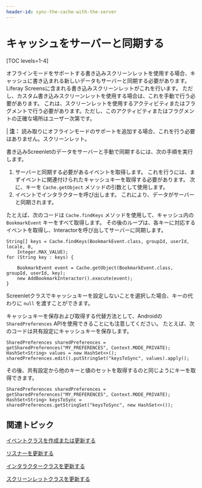 ```yaml
---
header-id: sync-the-cache-with-the-server
---
```


# キャッシュをサーバーと同期する

[TOC levels=1-4]

オフラインモードをサポートする書き込みスクリーンレットを使用する場合、キャッシュに書き込まれる新しいデータもサーバーと同期する必要があります。 Liferay Screensに含まれる書き込みスクリーンレットがこれを行います。 ただし、カスタム書き込みスクリーンレットを使用する場合は、これを手動で行う必要があります。 これは、スクリーンレットを使用するアクティビティまたはフラグメントで行う必要があります。ただし、このアクティビティまたはフラグメントの正確な場所はユーザー次第です。

| **注：** 読み取りにオフラインモードのサポートを追加する場合、これを行う必要はありません。スクリーンレット。

書き込みScreenletのデータをサーバーと手動で同期するには、次の手順を実行します。

1.  サーバーと同期する必要があるイベントを取得します。 これを行うには、まずイベントに関連付けられたキャッシュキーを取得する必要があります。 次に、キーを `Cache.getObject` メソッドの引数として使用します。
2.  イベントでインタラクターを呼び出します。 これにより、データがサーバーと同期されます。

たとえば、次のコードは `Cache.findKeys` メソッドを使用して、キャッシュ内の `BookmarkEvent` キーをすべて取得します。 その後のループは、各キーに対応するイベントを取得し、Interactorを呼び出してサーバーに同期します。

    String[] keys = Cache.findKeys(BookmarkEvent.class, groupId, userId, locale, 0, 
        Integer.MAX_VALUE); 
    for (String key : keys) {
    
        BookmarkEvent event = Cache.getObject(BookmarkEvent.class, groupId, userId, key); 
        new AddBookmarkInteractor().execute(event); 
    }

Screenletクラスでキャッシュキーを設定しないことを選択した場合、キーの代わりに `null` を渡すことができます。

キャッシュキーを保存および取得する代替方法として、Androidの `SharedPreferences` APIを使用できることにも注意してください。 たとえば、次のコードは共有設定にキャッシュキーを保存します。

    SharedPreferences sharedPreferences = getSharedPreferences("MY_PREFERENCES", Context.MODE_PRIVATE); 
    HashSet<String> values = new HashSet<>();
    sharedPreferences.edit().putStringSet("keysToSync", values).apply();

その後、共有設定から他のキーと値のセットを取得するのと同じようにキーを取得できます。

    SharedPreferences sharedPreferences = getSharedPreferences("MY_PREFERENCES", Context.MODE_PRIVATE); 
    HashSet<String> keysToSync = sharedPreferences.getStringSet("keysToSync", new HashSet<>());

## 関連トピック

[イベントクラスを作成または更新する](/docs/7-1/tutorials/-/knowledge_base/t/create-or-update-the-event-class)

[リスナーを更新する](/docs/7-1/tutorials/-/knowledge_base/t/update-the-listener)

[インタラクタークラスを更新する](/docs/7-1/tutorials/-/knowledge_base/t/update-the-interactor-class)

[スクリーンレットクラスを更新する](/docs/7-1/tutorials/-/knowledge_base/t/update-the-screenlet-class)

